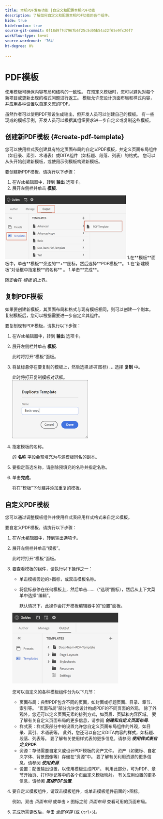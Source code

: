 ```yaml
---
title: 本机PDF发布功能 |自定义和配置本机PDF功能
description: 了解如何自定义和配置本机PDF功能的各个组件。
hide: true
hidefromtoc: true
source-git-commit: 0f18d9f7d7967b6f25c5d05b54a22f65e9fc20f7
workflow-type: tm+mt
source-wordcount: '764'
ht-degree: 0%

---
```


# PDF模板

使用模板可确保内容布局和结构的一致性。 在预定义模板时，您可以避免对每个新项目或更新出现的格式问题进行返工。 模板允许您设计页面布局和样式内容，并应用各种设置以自定义您的PDF。

虽然作者可以使用PDF预设生成输出，但开发人员可以创建自己的模板。 有一些现成的模板示例，开发人员可以根据其组织要求进一步自定义或复制这些模板。


## 创建新PDF模板 {#create-pdf-template}

您可以使用样式表创建具有特定页面布局的自定义PDF模板，并定义页面布局组件（如目录、索引、术语表）或DITA组件（如标题、段落、列表）的格式。 您可以从头开始创建新模板，或使用示例模板构建新模板。

要创建新PDF模板，请执行以下步骤：
1. 在Web编辑器中，转到 **输出** 选项卡。
1. 展开左侧栏并单击 **模板**.
<img src="assets/create-pdf-template.png" alt="创建PDF模板" width="400">
1.在**模板**面板中，单击**模板**旁边的**+**图标，然后选择**PDF模板**。
1.在“新建模板”对话框中指定模**的名称** 。
1.单击**完成**。

随即会在 *模板* 的上界。

## 复制PDF模板

如果要创建新模板，其页面布局和格式与现有模板相同，则可以创建一个副本。 复制模板后，您可以根据需要进一步自定义其组件。

要复制现有PDF模板，请执行以下步骤：
1. 在Web编辑器中，转到 **输出** 选项卡。
1. 展开左侧栏并单击 **模板**.

   此时将打开“模板”面板。
1. 将鼠标悬停在要复制的模板上，然后选择&#x200B;*选项* 图标) **...** 选择 **复制** 中。

   此时将打开复制模板对话框。\
   <img src="assets/duplicate-template.png" alt="复制PDF模板" width="250">
1. 指定模板的名称。

   的 **名称** 字段会预填充为与源模板同名的副本。

1. 要指定首选名称，请删除预填充的名称并指定名称。
1. 单击&#x200B;**完成**。

   将在“模板”下创建并添加重复的模板。

## 自定义PDF模板

您可以通过调整模板组件并使用样式表应用样式格式来自定义模板。

要自定义PDF模板，请执行以下步骤：
1. 在Web编辑器中，转到输出选项卡。
1. 展开左侧栏并单击“模板”。

   此时将打开“模板”面板。
1. 要查看模板的组件，请执行以下操作之一：

   * 单击模板旁边的>图标，或双击模板名称。
   * 将鼠标悬停在任何模板上，然后单击……（“选项”图标），然后从上下文菜单中选择“编辑”。

      默认情况下，此操作会打开模板编辑器中的“设置”面板。
   <img src="assets/customize-pdf-template.png" alt="自定义PDF模板" width="350">

   您可以自定义的各种模板组件分为以下几节：
   * 页面布局：典型PDF包含不同的页面，如封面或标题页面、目录、章节、索引等。 “页面布局”部分允许您设计构成PDF的不同页面的外观。 除了外观外，您还可以定义页面元素的排列方式，如页眉、页脚和内容区域。 要了解有关自定义页面布局的更多信息，请参阅 ***创建和自定义页面布局***.
   * 样式表：样式表部分中的设置允许您自定义页面布局组件的外观，如目录、索引、术语表等。 此外，您还可以自定义DITA内容的样式，如标题、段落、列表等。 要了解有关使用样式表的更多信息，请参阅 ***使用样式表自定义PDF***.
   * 资源：存储需要自定义或设计PDF模板的资产文件。 资产（如徽标、自定义字体、背景图像等）存储在“资源”中。 要了解有关利用资源的更多信息，请参阅 ***使用资源***.
   * 设置：配置输出设置，以使用模板生成PDF。 利用此部分，可为PDF、章节开始页、打印标记等中的各个页面定义模板映射。 有关应用设置的更多信息，请参阅 ***高级PDF设置***.
1. 要自定义模板组件，请双击模板组件，或单击模板组件前面的>图标。

   例如，双击 *页面布局* 或单击 *>* 图标之前 *页面布局* 查看可用的页面布局。
1. 完成所需更改后，单击 *全部保存* (或 `Ctrl+S`)。


